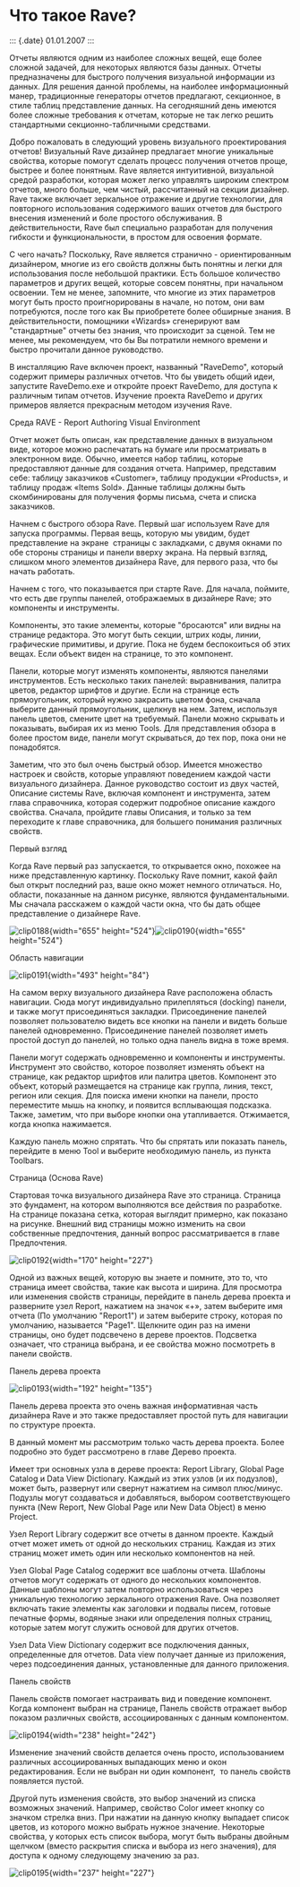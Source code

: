 Что такое Rave?
===============

::: {.date}
01.01.2007
:::

Отчеты являются одним из наиболее сложных вещей, еще более сложной
задачей, для некоторых являются базы данных. Отчеты предназначены для
быстрого получения визуальной информации из данных. Для решения данной
проблемы, на наиболее информационный манер, традиционные генераторы
отчетов предлагают, секционное, в стиле таблиц представление данных. На
сегодняшний день имеются более сложные требования к отчетам, которые не
так легко решить стандартными секционно-табличными средствами.

Добро пожаловать в следующий уровень визуального проектирования отчетов!
Визуальный Rave дизайнер предлагает многие уникальные свойства, которые
помогут сделать процесс получения отчетов проще, быстрее и более
понятным. Rave является интуитивной, визуальной средой разработки,
которая может легко управлять широким спектром отчетов, много больше,
чем чистый, рассчитанный на секции дизайнер. Rave также включает
зеркальное отражение и другие технологии, для повторного использования
содержимого ваших отчетов для быстрого внесения изменений и боле
простого обслуживания. В действительности, Rave был специально
разработан для получения гибкости и функциональности, в простом для
освоения формате.

С чего начать? Поскольку, Rave является странично - ориентированным
дизайнером, многие из его свойств должны быть понятны и легки для
использования после небольшой практики. Есть большое количество
параметров и других вещей, которые совсем понятны, при начальном
освоении. Тем не менее, запомните, что многие из этих параметров могут
быть просто проигнорированы в начале, но потом, они вам потребуются,
после того как Вы приобретете более обширные знания. В действительности,
помощники «Wizards» сгенерируют вам \"стандартные\" отчеты без знания,
что происходит за сценой. Тем не менее, мы рекомендуем, что бы Вы
потратили немного времени и быстро прочитали данное руководство.

В инсталляцию Rave включен проект, названный \"RaveDemo\", который
содержит примеры различных отчетов. Что бы увидеть общий идеи, запустите
RaveDemo.exe и откройте проект RaveDemo, для доступа к различным типам
отчетов. Изучение проекта RaveDemo и других примеров является прекрасным
методом изучения Rave.

Среда RAVE - Report Authoring Visual Environment

Отчет может быть описан, как представление данных в визуальном виде,
которое можно распечатать на бумаге или просматривать в электронном
виде. Обычно, имеется набор таблиц, которые предоставляют данные для
создания отчета. Например, представим себе: таблицу заказчиков
«Customer», таблицу продукции «Products», и таблицу продаж «Items Sold».
Данные таблицы должны быть скомбинированы для получения формы письма,
счета и списка заказчиков.

Начнем с быстрого обзора Rave. Первый шаг используем Rave для запуска
программы. Первая вещь, которую мы увидим, будет представление на
экране  страницы с закладками, с двумя окнами по обе стороны страницы и
панели вверху экрана. На первый взгляд, слишком много элементов
дизайнера Rave, для первого раза, что бы начать работать.

Начнем с того, что показывается при старте Rave. Для начала, поймите,
что есть две группы панелей, отображаемых в дизайнере Rave; это
компоненты и инструменты.

Компоненты, это такие элементы, которые \"бросаются\" или видны на
странице редактора. Это могут быть секции, штрих коды, линии,
графические примитивы, и другие. Пока не будем беспокоиться об этих
вещах. Если объект виден на странице, то это компонент.

Панели, которые могут изменять компоненты, являются панелями
инструментов. Есть несколько таких панелей: выравнивания, палитра
цветов, редактор шрифтов и другие. Если на странице есть прямоугольник,
который нужно закрасить цветом фона, сначала выберите данный
прямоугольник, щелкнув на нем. Затем, используя панель цветов, смените
цвет на требуемый. Панели можно скрывать и показывать, выбирая их из
меню Tools. Для представления обзора в более простом виде, панели могут
скрываться, до тех пор, пока они не понадобятся.

Заметим, что это был очень быстрый обзор. Имеется множество настроек и
свойств, которые управляют поведением каждой части визуального
дизайнера. Данное руководство состоит из двух частей, Описание системы
Rave, включая компонент и инструмента, затем глава справочника, которая
содержит подробное описание каждого свойства. Сначала, пройдите главы
Описания, и только за тем переходите к главе справочника, для большего
понимания различных свойств.

Первый взгляд

Когда Rave первый раз запускается, то открывается окно, похожее на ниже
представленную картинку. Поскольку Rave помнит, какой файл был открыт
последний раз, ваше окно может немного отличаться. Но, области,
показанные на данном рисунке, являются фундаментальными. Мы сначала
расскажем о каждой части окна, что бы дать общее представление о
дизайнере Rave.

![clip0188](/pic/clip0188.gif){width="655"
height="524"}![clip0190](/pic/clip0190.gif){width="655" height="524"}

Область навигации

![clip0191](/pic/clip0191.gif){width="493" height="84"}

На самом верху визуального дизайнера Rave расположена область навигации.
Сюда могут индивидуально прилепляться (docking) панели, и также могут
присоединяться закладки. Присоединение панелей позволяет пользователю
видеть все кнопки на панели и видеть больше панелей одновременно.
Присоединение панелей позволяет иметь простой доступ до панелей, но
только одна панель видна в тоже время.

Панели могут содержать одновременно и компоненты и инструменты.
Инструмент это свойство, которое позволяет изменять объект на странице,
как редактор шрифтов или палитра цветов. Компонент это объект, который
размещается на странице как группа, линия, текст, регион или секция. Для
поиска имени кнопки на панели, просто переместите мышь на кнопку, и
появится всплывающая подсказка. Также, заметим, что при выборе кнопки
она утапливается. Отжимается, когда кнопка нажимается.

Каждую панель можно спрятать. Что бы спрятать или показать панель,
перейдите в меню Tool и выберите необходимую панель, из пункта Toolbars.

Страница (Основа Rave)

Стартовая точка визуального дизайнера Rave это страница. Страница это
фундамент, на котором выполняются все действия по разработке. На
странице показана сетка, которая выглядит примерно, как показано на
рисунке. Внешний вид страницы можно изменить на свои собственные
предпочтения, данный вопрос рассматривается в главе Предпочтения.

![clip0192](/pic/clip0192.gif){width="170" height="227"}

Одной из важных вещей, которую вы знаете и помните, это то, что страница
имеет свойства, такие как высота и ширина. Для просмотра или изменения
свойств страницы, перейдите в панель дерева проекта и разверните узел
Report, нажатием на значок «+», затем выберите имя отчета (По умолчанию
\"Report1\") и затем выберите строку, которая по умолчанию, называется
\"Page1\". Щелкните один раз на имени страницы, оно будет подсвечено в
дереве проектов. Подсветка означает, что страница выбрана, и ее свойства
можно посмотреть в панели свойств.

Панель дерева проекта

![clip0193](/pic/clip0193.gif){width="192" height="135"}

Панель дерева проекта это очень важная информативная часть дизайнера
Rave и это также предоставляет простой путь для навигации по структуре
проекта.

В данный момент мы рассмотрим только часть дерева проекта. Более
подробно это будет рассмотрено в главе Дерево проекта.

Имеет три основных узла в дереве проекта: Report Library, Global Page
Catalog и Data View Dictionary. Каждый из этих узлов (и их подузлов),
может быть, развернут или свернут нажатием на символ плюс/минус. Подузлы
могут создаваться и добавляться, выбором соответствующего пункта (New
Report, New Global Page или New Data Object) в меню Project.

Узел Report Library содержит все отчеты в данном проекте. Каждый отчет
может иметь от одной до нескольких страниц. Каждая из этих страниц может
иметь один или несколько компонентов на ней.

Узел Global Page Catalog содержит все шаблоны отчета. Шаблоны отчетов
могут содержать от одного до нескольких компонентов. Данные шаблоны
могут затем повторно использоваться через уникальную технологию
зеркального отражения Rave. Она позволяет включать такие элементы как
заголовки и подвалы писем, готовые печатные формы, водяные знаки или
определения полных страниц, которые затем могут служить основой для
других отчетов.

Узел Data View Dictionary содержит все подключения данных, определенные
для отчетов. Data view получает данные из приложения, через
подсоединения данных, установленные для данного приложения.

Панель свойств

Панель свойств помогает настраивать вид и поведение компонент. Когда
компонент выбран на странице, Панель свойств отражает выбор показом
различных свойств, ассоциированных с данным компонентом.

![clip0194](/pic/clip0194.gif){width="238" height="242"}

Изменение значений свойств делается очень просто, использованием
различных ассоциированных выпадающих меню и окон редактирования. Если не
выбран ни один компонент,  то панель свойств появляется пустой.

Другой путь изменения свойств, это выбор значений из списка возможных
значений. Например, свойство Color имеет кнопку со значком стрелка вниз.
При нажатии на данную кнопку выпадает список цветов, из которого можно
выбрать нужное значение. Некоторые свойства, у которых есть список
выбора, могут быть выбраны двойным щелчком (вместо раскрытия списка и
выбора из него значения), для доступа к одному следующему значению за
раз.

![clip0195](/pic/clip0195.gif){width="237" height="227"}
